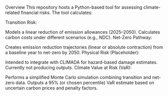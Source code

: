 Overview
This repository hosts a Python-based tool for assessing climate-related financial risks. The tool calculates:

Transition Risk:

Models a linear reduction of emission allowances (2025–2050).
Calculates carbon costs under different scenarios (e.g., NDC).
Net-Zero Pathway:

Creates emission reduction trajectories (linear or absolute contraction) from a baseline year to net-zero by 2050.
Physical Risk (Placeholder):

Intended to integrate with CLIMADA for hazard-based damage estimates.
Currently not producing outputs.
Climate Value at Risk (VaR):

Performs a simplified Monte Carlo simulation combining transition and net-zero data.
Outputs a 95% (or chosen percentile) VaR estimate based on uncertain carbon prices and penalty factors.
